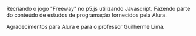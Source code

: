 Recriando o jogo "Freeway" no p5.js utilizando Javascript.
Fazendo parte do conteúdo de estudos de programação fornecidos pela Alura.

Agradecimentos para Alura e para o professor Guilherme Lima.
